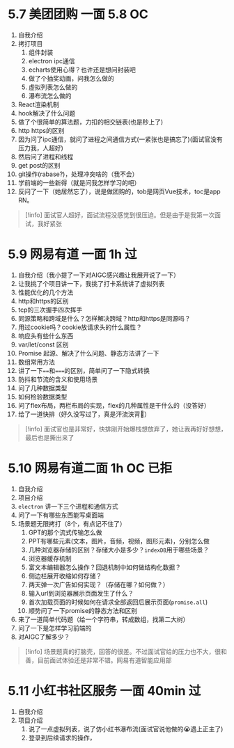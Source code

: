 # 5.7 美团团购 一面 5.8 OC
1. 自我介绍
2. 拷打项目
	1. 组件封装
	2. electron ipc通信
	3. echarts使用心得？也许还是想问封装吧
	4. 做了个抽奖动画，问我怎么做的
	5. 虚拟列表怎么做的
	6. 瀑布流怎么做的
3. React渲染机制
4. hook解决了什么问题
5. 做了个很简单的算法题，力扣的相交链表(也是秒上了)
6. http https的区别
7. 因为问了ipc通信，就问了进程之间通信方式(一紧张也是搞忘了)(面试官没有压力我，人超好)
8. 然后问了进程和线程
9. get post的区别
10. git操作(rabase?)，处理冲突啥的（我不会）
11. 学前端的一些新得（就是问我怎样学习的吧）
12. 反问了一下（她居然忘了），说是做团购的，tob是网页Vue技术，toc是app RN。
>[!info]
>面试官人超好，面试流程没感觉到很压迫。但是由于是我第一次面试，我好紧张

# 5.9 网易有道 一面 1h 过
1. 自我介绍（我小提了一下对AIGC感兴趣让我展开说了一下）
2. 让我挑了个项目讲一下，我挑了打卡系统讲了虚拟列表
3. 性能优化的几个方法
4. http和https的区别
5. tcp的三次握手四次挥手
6. 同源策略和跨域是什么？怎样解决跨域？http和https是同源吗？
7. 用过cookie吗？cookie放请求头的什么属性？
8. 响应头有些什么东西
9. var/let/const 区别
10. Promise 起源、解决了什么问题、静态方法讲了一下
11. 数组常用方法
12. 讲了一下`==`和`===`的区别，简单问了一下隐式转换
13. 防抖和节流的含义和使用场景
14. 问了几种数据类型
15. 如何检验数据类型
16. 问了flex布局，两栏布局的实现，flex的几种属性是干什么的（没答好）
17. 给了一道快排（好久没写过了，真是汗流浃背🥵）
>[!info]
>面试官也是非常好，快排刚开始爆栈想放弃了，她让我再好好想想，最后也是撕出来了

# 5.10 网易有道二面 1h OC 已拒
1. 自我介绍
2. 项目介绍
3. `electron` 讲一下三个进程和通信方式
4. 问了一下有哪些东西能写桌面端
5. 场景题无限拷打（8个，有点记不住了）
	1. GPT的那个流式传输怎么做
	2. PPT有哪些元素(文本，图片，音频，视频，图形元素)，分别怎么做
	3. 几种浏览器存储的区别？存储大小是多少？`indexDB`用于哪些场景？
	4. 浏览器缓存机制
	5. 富文本编辑器怎么操作？回退机制中如何做结构化数据？
	6. 侧边栏展开收缩如何存储？
	7. 两天弹一次广告如何实现？（存储在哪？如何做？）
	8. 输入url到浏览器展示页面发生了什么？
	9. 首次加载页面的时候如何在请求全部返回后展示页面(`promise.all`)
	10. 顺势问了一下promise的静态方法和区别
6. 来了一道简单代码题（给一个字符串，转成数组，找第二大树）
7. 问了一下是怎样学习前端的
8. 对AIGC了解多少？
>[!info]
>场景题真的打脑壳，回答的很差。不过面试官给的压力也不大，很和善，目前面试体验还是非常不错。网易有道智能应用部
# 5.11 小红书社区服务 一面 40min 过
1. 自我介绍
2. 项目介绍
	1. 说了一点虚拟列表，说了仿小红书瀑布流(面试官说他做的😭遇上正主了)
	2. 登录到后续请求的操作，
